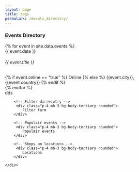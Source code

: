 ```yaml
---
layout: page
title: tags
permalink: /events_directory/
---
```


<div class="row g5">
    <div class="col-md-8">
        <h3 class="py-2 my-2 border-bottom">Events Directory</h3>
        <div class="row row-cols-1 row-cols-sm-2 row-cols-md-3 g-3 mt-3">
            {% for event in site.data.events %}
                <article class="col">
                    <div class="entry bg-body-tertiary rounded p-3">
                        <span class="text-dark-emphasis fs-6">{{ event.date }}</span>
                        <h6 class="mt-1">{{ event.title }}</h6>
                        <span><i class="bi bi-geo"></i>
                        {% if event.online == "true" %}
                            Online
                        {% else %}
                            {{event.city}}, {{event.country}}
                        {% endif %}
                        </span>
                    </div>
                </article>
            {% endfor %}
        </div>
    </div>
    <div class="col-md-4">
        <div class="p-4 mb-3 bg-body-tertiary rounded">
            dds
        </div>

        <!-- Filter dirrecotry -->
         <div class="p-4 mb-3 bg-body-tertiary rounded">
            Filter form
        </div>

        <!-- Populair events -->
         <div class="p-4 mb-3 bg-body-tertiary rounded">
            Populair events
        </div>

        <!-- Shops on locations -->
         <div class="p-4 mb-3 bg-body-tertiary rounded">
            Locations
        </div>

    </div>
</div>
